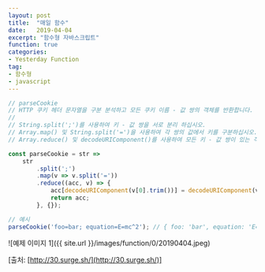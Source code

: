 ```yaml
---
layout: post
title:  "매일 함수"
date:   2019-04-04
excerpt: "함수형 자바스크립트"
function: true
categories:
- Yesterday Function
tag:
- 함수형
- javascript
---
```


```javascript
// parseCookie
// HTTP 쿠키 헤더 문자열을 구분 분석하고 모든 쿠키 이름 - 값 쌍의 객체를 반환합니다.
//
// String.split(';')를 사용하여 키 - 값 쌍을 서로 분리 하십시오.
// Array.map() 및 String.split('=')을 사용하여 각 쌍의 값에서 키를 구분하십시오.
// Array.reduce() 및 decodeURIComponent()를 사용하여 모든 키 - 값 쌍이 있는 객체를 만듭니다.

const parseCookie = str =>
    str
        .split(';')
        .map(v => v.split('='))
        .reduce((acc, v) => {
            acc[decodeURIComponent(v[0].trim())] = decodeURIComponent(v[1].trim());
            return acc;
        }, {});

// 예시
parseCookie('foo=bar; equation=E=mc^2'); // { foo: 'bar', equation: 'E=mc^2' }
```

![예제 이미지 1]({{ site.url }}/images/function/0/20190404.jpeg)

[출처: [http://30.surge.sh/](http://30.surge.sh/)]
